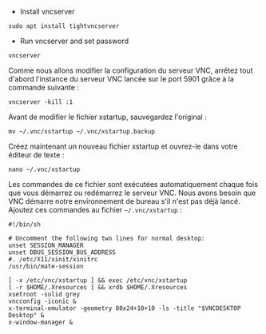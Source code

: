 - Install vncserver
```
sudo apt install tightvncserver
```

- Run vncserver and set password
```
vncserver
```

Comme nous allons modifier la configuration du serveur VNC, arrêtez tout d'abord l'instance du serveur VNC lancée sur le port 5901 grâce à la commande suivante :

```
vncserver -kill :1
```

Avant de modifier le fichier xstartup, sauvegardez l'original :
```
mv ~/.vnc/xstartup ~/.vnc/xstartup.backup
```

Créez maintenant un nouveau fichier xstartup et ouvrez-le dans votre éditeur de texte :
```
nano ~/.vnc/xstartup
```

Les commandes de ce fichier sont exécutées automatiquement chaque fois que vous démarrez ou redémarrez le serveur VNC. Nous avons besoin que VNC démarre notre environnement de bureau s'il n'est pas déjà lancé. Ajoutez ces commandes au fichier `~/.vnc/xstartup` :
```
#!/bin/sh

# Uncomment the following two lines for normal desktop:
unset SESSION_MANAGER
unset DBUS_SESSION_BUS_ADDRESS
#. /etc/X11/xinit/xinitrc
/usr/bin/mate-session

[ -x /etc/vnc/xstartup ] && exec /etc/vnc/xstartup
[ -r $HOME/.Xresources ] && xrdb $HOME/.Xresources
xsetroot -solid grey
vncconfig -iconic &
x-terminal-emulator -geometry 80x24+10+10 -ls -title "$VNCDESKTOP Desktop" &
x-window-manager &
```
